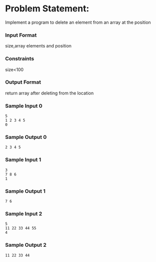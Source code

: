 # Problem Statement:

Implement a program to delete an element from an array at the position

### Input Format

size,array elements and position

### Constraints

size<100

### Output Format

return array after deleting from the location

### Sample Input 0
```
5
1 2 3 4 5
0
```
### Sample Output 0
```
2 3 4 5
```
### Sample Input 1
```
3
7 8 6
1
```
### Sample Output 1
```
7 6
```
### Sample Input 2
```
5
11 22 33 44 55
4
```
### Sample Output 2
```
11 22 33 44
```
